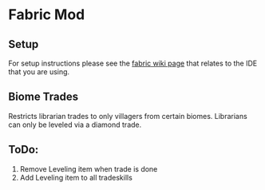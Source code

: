 # Fabric Mod

## Setup

For setup instructions please see the [fabric wiki page](https://fabricmc.net/wiki/tutorial:setup) that relates to the IDE that you are using.

## Biome Trades

Restricts librarian trades to only villagers from certain biomes.
Librarians can only be leveled via a diamond trade.

## ToDo:

1. Remove Leveling item when trade is done
2. Add Leveling item to all tradeskills